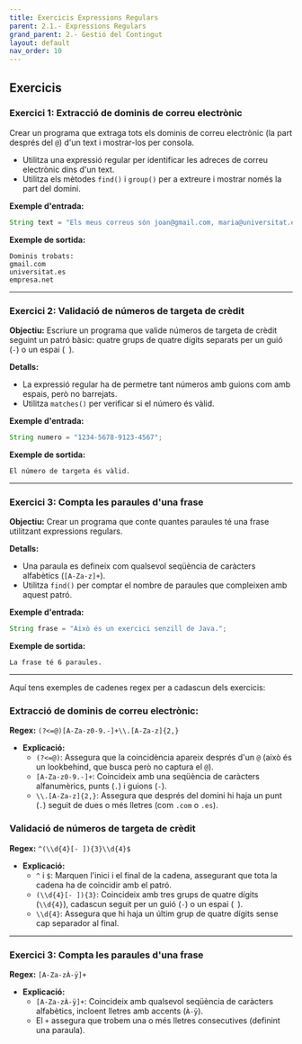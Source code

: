 ```yaml
---
title: Exercicis Expressions Regulars
parent: 2.1.- Expressions Regulars
grand_parent: 2.- Gestió del Contingut
layout: default
nav_order: 10
---
```


## Exercicis


### Exercici 1: Extracció de dominis de correu electrònic

Crear un programa que extraga tots els dominis de correu electrònic (la part després del `@`) d'un text i mostrar-los per consola.


- Utilitza una expressió regular per identificar les adreces de correu electrònic dins d'un text.
- Utilitza els mètodes `find()` i `group()` per a extreure i mostrar només la part del domini.

**Exemple d'entrada:**
```java
String text = "Els meus correus són joan@gmail.com, maria@universitat.es i pere@empresa.net";
```

**Exemple de sortida:**
```
Dominis trobats:
gmail.com
universitat.es
empresa.net
```

---

### Exercici 2: Validació de números de targeta de crèdit

**Objectiu:** Escriure un programa que valide números de targeta de crèdit seguint un patró bàsic: quatre grups de quatre dígits separats per un guió (`-`) o un espai (` `).

**Detalls:**
- La expressió regular ha de permetre tant números amb guions com amb espais, però no barrejats.
- Utilitza `matches()` per verificar si el número és vàlid.

**Exemple d'entrada:**
```java
String numero = "1234-5678-9123-4567";
```

**Exemple de sortida:**
```
El número de targeta és vàlid.
```

---

### Exercici 3: Compta les paraules d'una frase

**Objectiu:** Crear un programa que conte quantes paraules té una frase utilitzant expressions regulars.

**Detalls:**
- Una paraula es defineix com qualsevol seqüència de caràcters alfabètics (`[A-Za-z]+`).
- Utilitza `find()` per comptar el nombre de paraules que compleixen amb aquest patró.

**Exemple d'entrada:**
```java
String frase = "Això és un exercici senzill de Java.";
```

**Exemple de sortida:**
```
La frase té 6 paraules.
```

---
Aquí tens exemples de cadenes regex per a cadascun dels exercicis:

### Extracció de dominis de correu electrònic: 

**Regex:** `(?<=@)[A-Za-z0-9.-]+\\.[A-Za-z]{2,}`

- **Explicació:**
  - `(?<=@)`: Assegura que la coincidència apareix després d'un `@` (això és un lookbehind, que busca però no captura el `@`).
  - `[A-Za-z0-9.-]+`: Coincideix amb una seqüència de caràcters alfanumèrics, punts (`.`) i guions (`-`).
  - `\\.[A-Za-z]{2,}`: Assegura que després del domini hi haja un punt (`.`) seguit de dues o més lletres (com `.com` o `.es`).


### Validació de números de targeta de crèdit

**Regex:** `^(\\d{4}[- ]){3}\\d{4}$`

- **Explicació:**
  - `^` i `$`: Marquen l'inici i el final de la cadena, assegurant que tota la cadena ha de coincidir amb el patró.
  - `(\\d{4}[- ]){3}`: Coincideix amb tres grups de quatre dígits (`\\d{4}`), cadascun seguit per un guió (`-`) o un espai (` `).
  - `\\d{4}`: Assegura que hi haja un últim grup de quatre dígits sense cap separador al final.


---

### Exercici 3: Compta les paraules d'una frase

**Regex:** `[A-Za-zÀ-ÿ]+`

- **Explicació:**
  - `[A-Za-zÀ-ÿ]+`: Coincideix amb qualsevol seqüència de caràcters alfabètics, incloent lletres amb accents (`À-ÿ`).
  - El `+` assegura que trobem una o més lletres consecutives (definint una paraula).




